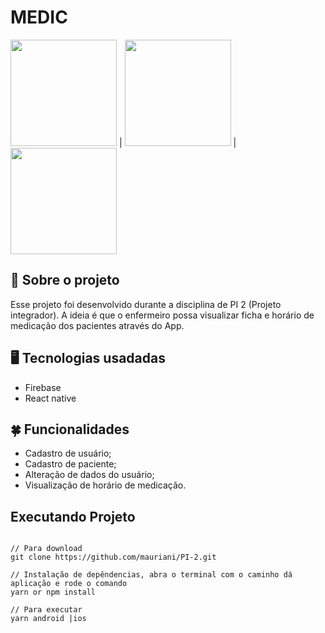 # MEDIC
<img src="https://user-images.githubusercontent.com/32397288/143300733-8af32555-f2c7-4ac7-9e26-cf526a5eb439.jpeg" width="170"> | <img src="https://user-images.githubusercontent.com/32397288/143301034-cb3e1c0c-1fbe-44dc-b100-75d867e1d0c7.jpeg" width="170"> | <img src="https://user-images.githubusercontent.com/32397288/143300925-1cf73110-8963-4951-90f9-c452652aff74.jpeg" width="170">

## 🚀 Sobre o projeto

Esse projeto foi desenvolvido durante a disciplina de PI 2 (Projeto integrador). A ideia é que o enfermeiro possa visualizar ficha e horário de medicação dos pacientes através do App.

## 🖥️ Tecnologias usadadas

- Firebase
- React native

## 🍀 Funcionalidades

- Cadastro de usuário;
- Cadastro de paciente;
- Alteração de dados do usuário;
- Visualização de horário de medicação.

## Executando Projeto

```

// Para download 
git clone https://github.com/mauriani/PI-2.git

// Instalação de depêndencias, abra o terminal com o caminho dá aplicação e rode o comando
yarn or npm install

// Para executar
yarn android |ios

```

